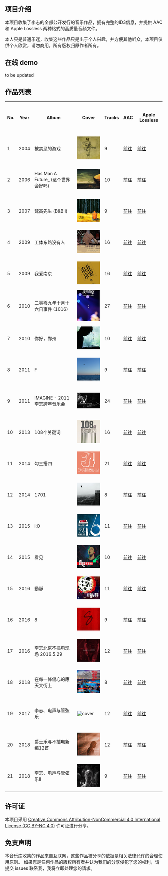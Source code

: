 ## 项目介绍

本项目收集了李志的全部公开发行的音乐作品，拥有完整的ID3信息，并提供 AAC 和 Apple Lossless 两种格式的高质量音频文件。

本人只是普通乐迷，收集这些作品只是出于个人兴趣，并方便其他听众，本项目仅供个人欣赏，请勿商用，所有版权归原作者所有。


## 在线 demo
to be updated

## 作品列表

<table style="width:100%">
  <tr style="height:100px">
    <th>No.</th>
    <th>Year</th>
    <th>Album</th>
    <th>Cover</th>
    <th>Tracks</th>
    <th>AAC</th>
    <th>Apple Lossless</th>
  </tr>
  <tr style="height:100px">
    <td>1</td>
    <td>2004</td>
    <td>被禁忌的游戏</td>
    <td><img src="./AAC%20320kbps/2004%20-%20被禁忌的游戏/被禁忌的游戏.jpg" alt="cover" style="max-height:100px"></td>
    <td>9</td>
    <td><a href="./AAC%20320kbps/2004%20-%20被禁忌的游戏">前往</a></td>
    <td><a href="./Apple%20Lossless/2004%20-%20被禁忌的游戏">前往</a></td>
  </tr>
  <tr style="height:100px">
    <td>2</td>
    <td>2006</td>
    <td>Has Man A Future_ (这个世界会好吗)</td>
    <td><img src="./AAC%20320kbps/2006%20-%20Has%20Man%20A%20Future_%20%28这个世界会好吗%29/Has%20Man%20A%20Future_%20%28这个世界会好吗%29.jpg" alt="cover" style="max-height:100px"></td>
    <td>10</td>
    <td><a href="./AAC%20320kbps/2006%20-%20Has%20Man%20A%20Future_%20%28这个世界会好吗%29">前往</a></td>
    <td><a href="./Apple%20Lossless/2006%20-%20Has%20Man%20A%20Future_%20%28这个世界会好吗%29">前往</a></td>
  </tr>
  <tr style="height:100px">
    <td>3</td>
    <td>2007</td>
    <td>梵高先生 (B&BⅡ)</td>
    <td><img src="./AAC%20320kbps/2007%20-%20梵高先生%20%28B%26BⅡ%29/梵高先生%20%28B%26BⅡ%29.jpg" alt="cover" style="max-height:100px"></td>
    <td>9</td>
    <td><a href="./AAC%20320kbps/2007%20-%20梵高先生%20%28B%26BⅡ%29">前往</a></td>
    <td><a href="./Apple%20Lossless/2007%20-%20梵高先生%20%28B%26BⅡ%29">前往</a></td>
  </tr>
  <tr style="height:100px">
    <td>4</td>
    <td>2009</td>
    <td>工体东路没有人</td>
    <td><img src="./AAC%20320kbps/2009%20-%20工体东路没有人/工体东路没有人.jpg" alt="cover" style="max-height:100px"></td>
    <td>16</td>
    <td><a href="./AAC%20320kbps/2009%20-%20工体东路没有人">前往</a></td>
    <td><a href="./Apple%20Lossless/2009%20-%20工体东路没有人">前往</a></td>
  </tr>
  <tr style="height:100px">
    <td>5</td>
    <td>2009</td>
    <td>我爱南京</td>
    <td><img src="./AAC%20320kbps/2009%20-%20我爱南京/我爱南京.jpg" alt="cover" style="max-height:100px"></td>
    <td>16</td>
    <td><a href="./AAC%20320kbps/2009%20-%20我爱南京">前往</a></td>
    <td><a href="./Apple%20Lossless/2009%20-%20我爱南京">前往</a></td>
  </tr>
  <tr style="height:100px">
    <td>6</td>
    <td>2010</td>
    <td>二零零九年十月十六日事件 (1016)</td>
    <td><img src="./AAC%20320kbps/2010%20-%20二零零九年十月十六日事件%20%281016%29/二零零九年十月十六日事件%20%281016%29.png" alt="cover" style="max-height:100px"></td>
    <td>27</td>
    <td><a href="./AAC%20320kbps/2010%20-%20二零零九年十月十六日事件%20%281016%29">前往</a></td>
    <td><a href="./Apple%20Lossless/2010%20-%20二零零九年十月十六日事件%20%281016%29">前往</a></td>
  </tr>
  <tr style="height:100px">
    <td>7</td>
    <td>2010</td>
    <td>你好，郑州</td>
    <td><img src="./AAC%20320kbps/2010%20-%20你好，郑州/你好，郑州.jpg" alt="cover" style="max-height:100px"></td>
    <td>10</td>
    <td><a href="./AAC%20320kbps/2010%20-%20你好，郑州">前往</a></td>
    <td><a href="./Apple%20Lossless/2010%20-%20你好，郑州">前往</a></td>
  </tr>
  <tr style="height:100px">
    <td>8</td>
    <td>2011</td>
    <td>F</td>
    <td><img src="./AAC%20320kbps/2011%20-%20F/F.jpg" alt="cover" style="max-height:100px"></td>
    <td>9</td>
    <td><a href="./AAC%20320kbps/2011%20-%20F">前往</a></td>
    <td><a href="./Apple%20Lossless/2011%20-%20F">前往</a></td>
  </tr>
  <tr style="height:100px">
    <td>9</td>
    <td>2011</td>
    <td>IMAGINE - 2011李志跨年音乐会</td>
    <td><img src="./AAC%20320kbps/2011%20-%20IMAGINE%20-%202011李志跨年音乐会/IMAGINE%20-%202011李志跨年音乐会.jpg" alt="cover" style="max-height:100px"></td>
    <td>24</td>
    <td><a href="./AAC%20320kbps/2011%20-%20IMAGINE%20-%202011李志跨年音乐会">前往</a></td>
    <td><a href="./Apple%20Lossless/2011%20-%20IMAGINE%20-%202011李志跨年音乐会">前往</a></td>
  </tr>
  <tr style="height:100px">
    <td>10</td>
    <td>2013</td>
    <td>108个关键词</td>
    <td><img src="./AAC%20320kbps/2013%20-%20108个关键词/108个关键词.png" alt="cover" style="max-height:100px"></td>
    <td>16</td>
    <td><a href="./AAC%20320kbps/2013%20-%20108个关键词">前往</a></td>
    <td><a href="./Apple%20Lossless/2013%20-%20108个关键词">前往</a></td>
  </tr>
  <tr style="height:100px">
    <td>11</td>
    <td>2014</td>
    <td>勾三搭四</td>
    <td><img src="./AAC%20320kbps/2014%20-%20勾三搭四/勾三搭四.png" alt="cover" style="max-height:100px"></td>
    <td>21</td>
    <td><a href="./AAC%20320kbps/2014%20-%20勾三搭四">前往</a></td>
    <td><a href="./Apple%20Lossless/2014%20-%20勾三搭四">前往</a></td>
  </tr>
  <tr style="height:100px">
    <td>12</td>
    <td>2014</td>
    <td>1701</td>
    <td><img src="./AAC%20320kbps/2014%20-%201701/1701.png" alt="cover" style="max-height:100px"></td>
    <td>8</td>
    <td><a href="./AAC%20320kbps/2014%20-%201701">前往</a></td>
    <td><a href="./Apple%20Lossless/2014%20-%201701">前往</a></td>
  </tr>
  <tr style="height:100px">
    <td>13</td>
    <td>2015</td>
    <td>i:O</td>
    <td><img src="./AAC%20320kbps/2015%20-%20i:O/i_O.jpg" alt="cover" style="max-height:100px"></td>
    <td>11</td>
    <td><a href="./AAC%20320kbps/2015%20-%20i:O">前往</a></td>
    <td><a href="./Apple%20Lossless/2015%20-%20i:O">前往</a></td>
  </tr>
  <tr style="height:100px">
    <td>14</td>
    <td>2015</td>
    <td>看见</td>
    <td><img src="./AAC%20320kbps/2015%20-%20看见/看见.jpg" alt="cover" style="max-height:100px"></td>
    <td>10</td>
    <td><a href="./AAC%20320kbps/2015%20-%20看见">前往</a></td>
    <td><a href="./Apple%20Lossless/2015%20-%20看见">前往</a></td>
  </tr>
  <tr style="height:100px">
    <td>15</td>
    <td>2016</td>
    <td>動靜</td>
    <td><img src="./AAC%20320kbps/2016%20-%20動靜/動靜.jpg" alt="cover" style="max-height:100px"></td>
    <td>11</td>
    <td><a href="./AAC%20320kbps/2016%20-%20動靜">前往</a></td>
    <td><a href="./Apple%20Lossless/2016%20-%20動靜">前往</a></td>
  </tr>
  <tr style="height:100px">
    <td>16</td>
    <td>2016</td>
    <td>8</td>
    <td><img src="./AAC%20320kbps/2016%20-%208/8.png" alt="cover" style="max-height:100px"></td>
    <td>9</td>
    <td><a href="./AAC%20320kbps/2016%20-%208">前往</a></td>
    <td><a href="./Apple%20Lossless/2016%20-%208">前往</a></td>
  </tr>
  <tr style="height:100px">
    <td>17</td>
    <td>2016</td>
    <td>李志北京不插电现场 2016.5.29</td>
    <td><img src="./AAC%20320kbps/2016%20-%20李志北京不插电现场%202016.5.29/李志北京不插电现场%202016.5.29.jpg" alt="cover" style="max-height:100px"></td>
    <td>12</td>
    <td><a href="./AAC%20320kbps/2016%20-%20李志北京不插电现场%202016.5.29">前往</a></td>
    <td><a href="./Apple%20Lossless/2016%20-%20李志北京不插电现场%202016.5.29">前往</a></td>
  </tr>
  <tr style="height:100px">
    <td>18</td>
    <td>2018</td>
    <td>在每一條傷心的應天大街上</td>
    <td><img src="./AAC%20320kbps/2016%20-%20在每一條傷心的應天大街上/在每一條傷心的應天大街上.jpg" alt="cover" style="max-height:100px"></td>
    <td>8</td>
    <td><a href="./AAC%20320kbps/2016%20-%20在每一條傷心的應天大街上">前往</a></td>
    <td><a href="./Apple%20Lossless/2016%20-%20在每一條傷心的應天大街上">前往</a></td>
  </tr>
  <tr style="height:100px">
    <td>19</td>
    <td>2017</td>
    <td>李志、电声与管弦乐</td>
    <td><img src="./AAC%20320kbps/2017%20-%20李志、电声与管弦乐/李志、电声与管弦乐.png" alt="cover" style="max-height:100px"></td>
    <td>12</td>
    <td><a href="./AAC%20320kbps/2017%20-%20李志、电声与管弦乐">前往</a></td>
    <td><a href="./Apple%20Lossless/2017%20-%20李志、电声与管弦乐">前往</a></td>
  </tr>
  <tr style="height:100px">
    <td>20</td>
    <td>2018</td>
    <td>爵士乐与不插电新编12首</td>
    <td><img src="./AAC%20320kbps/2018%20-%20爵士乐与不插电新编12首/爵士乐与不插电新编12首.png" alt="cover" style="max-height:100px"></td>
    <td>12</td>
    <td><a href="./AAC%20320kbps/2018%20-%20爵士乐与不插电新编12首">前往</a></td>
    <td><a href="./Apple%20Lossless/2018%20-%20爵士乐与不插电新编12首">前往</a></td>
  </tr>
  <tr style="height:100px">
    <td>21</td>
    <td>2018</td>
    <td>李志、电声与管弦乐II</td>
    <td><img src="./AAC%20320kbps/2018%20-%20李志、电声与管弦乐II/李志、电声与管弦乐II.png" alt="cover" style="max-height:100px"></td>
    <td>9</td>
    <td><a href="./AAC%20320kbps/2018%20-%20李志、电声与管弦乐II">前往</a></td>
    <td><a href="./Apple%20Lossless/2018%20-%20李志、电声与管弦乐II">前往</a></td>
  </tr>
</table>

## 许可证

本项目采用 [Creative Commons Attribution-NonCommercial 4.0 International License (CC BY-NC 4.0)](http://creativecommons.org/licenses/by-nc/4.0/) 许可证进行分享。


## 免责声明
本音乐库收集的作品来自互联网，这些作品被分享的依据是相关法律允许的合理使用原则。
如果您是任何作品的版权所有者并认为我们的分享侵犯了您的权利，请提交 issues 联系我，我将立即处理您的请求。
